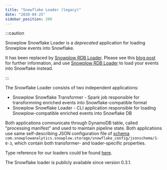 ```yaml
---
title: "Snowflake Loader (legacy)"
date: "2020-04-25"
sidebar_position: 200
---
```


:::caution

Snowplow Snowflake Loader is a _deprecated_ application for loading Snowplow events into Snowflake. 

It has been replaced by [Snowplow RDB Loader](/docs/destinations/warehouses-and-lakes/rdb/index.md). Please see this [blog post](https://snowplow.io/blog/snowplows-rdb-loader-or-snowflakes-snowpipe/) for further information, and use [Snowplow RDB Loader](/docs/destinations/warehouses-and-lakes/rdb/index.md) to load your events into Snowflake instead.

:::


The Snowflake Loader consists of two independent applications:

- Snowplow Snowflake Transformer - Spark job responsible for transformning enriched events into Snowflake-compatible format
- Snowplow Snowflake Loader - CLI application responsible for loading Snowplow-compatible enriched events into Snowflake DB

Both applications communicate through DynamoDB table, called "processing manifest" and used to maintain pipeline state. Both applications use same self-describing JSON configuration file of [schema](https://raw.githubusercontent.com/snowplow/iglu-central/master/schemas/com.snowplowanalytics.snowplow.storage/snowflake_config/jsonschema/1-0-3) `com.snowplowanalytics.snowplow.storage/snowflake_config/jsonschema/1-0-3`, which contain both transformer- and loader-specific properties.

Type reference for our loaders could be found [here](/docs/understanding-tracking-design/json-schema-type-casting-rules).

The Snowflake loader is publicly available since version 0.3.1.
